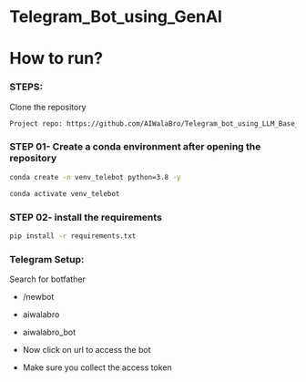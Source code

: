 # Telegram_Bot_using_GenAI



# How to run?
### STEPS:

Clone the repository

```bash
Project repo: https://github.com/AIWalaBro/Telegram_bot_using_LLM_Base_model.git
```
### STEP 01- Create a conda environment after opening the repository

```bash
conda create -n venv_telebot python=3.8 -y
```

```bash
conda activate venv_telebot
```


### STEP 02- install the requirements
```bash
pip install -r requirements.txt
```

### Telegram Setup:
Search for botfather

- /newbot

- aiwalabro
- aiwalabro_bot
- Now click on url to access the bot
- Make sure you collect the access token